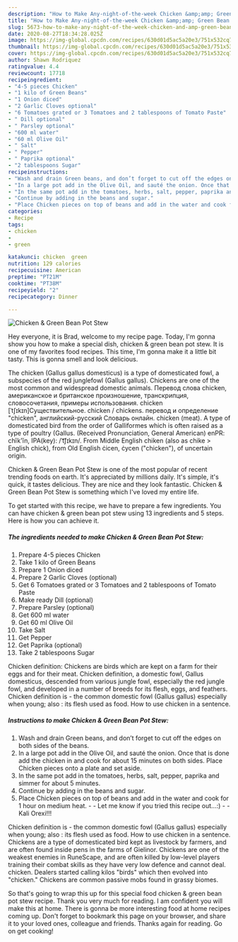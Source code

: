 ```yaml
---
description: "How to Make Any-night-of-the-week Chicken &amp;amp; Green Bean Pot Stew"
title: "How to Make Any-night-of-the-week Chicken &amp;amp; Green Bean Pot Stew"
slug: 5673-how-to-make-any-night-of-the-week-chicken-and-amp-green-bean-pot-stew
date: 2020-08-27T18:34:28.025Z
image: https://img-global.cpcdn.com/recipes/630d01d5ac5a20e3/751x532cq70/chicken-green-bean-pot-stew-recipe-main-photo.jpg
thumbnail: https://img-global.cpcdn.com/recipes/630d01d5ac5a20e3/751x532cq70/chicken-green-bean-pot-stew-recipe-main-photo.jpg
cover: https://img-global.cpcdn.com/recipes/630d01d5ac5a20e3/751x532cq70/chicken-green-bean-pot-stew-recipe-main-photo.jpg
author: Shawn Rodriquez
ratingvalue: 4.4
reviewcount: 17718
recipeingredient:
- "4-5 pieces Chicken"
- "1 kilo of Green Beans"
- "1 Onion diced"
- "2 Garlic Cloves optional"
- "6 Tomatoes grated or 3 Tomatoes and 2 tablespoons of Tomato Paste"
- " Dill optional"
- " Parsley optional"
- "600 ml water"
- "60 ml Olive Oil"
- " Salt"
- " Pepper"
- " Paprika optional"
- "2 tablespoons Sugar"
recipeinstructions:
- "Wash and drain Green beans, and don’t forget to cut off the edges on both sides of the beans."
- "In a large pot add in the Olive Oil, and sauté the onion. Once that is done add the chicken in and cook for about 15 minutes on both sides. Place Chicken pieces onto a plate and set aside."
- "In the same pot add in the tomatoes, herbs, salt, pepper, paprika and simmer for about 5 minutes."
- "Continue by adding in the beans and sugar."
- "Place Chicken pieces on top of beans and add in the water and cook for 1 hour on medium heat.   Let me know if you tried this recipe out…:)  Kali Orexi!!!"
categories:
- Recipe
tags:
- chicken
- 
- green

katakunci: chicken  green 
nutrition: 129 calories
recipecuisine: American
preptime: "PT21M"
cooktime: "PT38M"
recipeyield: "2"
recipecategory: Dinner

---
```



![Chicken &amp; Green Bean Pot Stew](https://img-global.cpcdn.com/recipes/630d01d5ac5a20e3/751x532cq70/chicken-green-bean-pot-stew-recipe-main-photo.jpg)

Hey everyone, it is Brad, welcome to my recipe page. Today, I'm gonna show you how to make a special dish, chicken &amp; green bean pot stew. It is one of my favorites food recipes. This time, I'm gonna make it a little bit tasty. This is gonna smell and look delicious.

The chicken (Gallus gallus domesticus) is a type of domesticated fowl, a subspecies of the red junglefowl (Gallus gallus). Chickens are one of the most common and widespread domestic animals. Перевод слова chicken, американское и британское произношение, транскрипция, словосочетания, примеры использования. chicken [ˈtʃɪkɪn]Существительное. chicken / chickens. перевод и определение &#34;chicken&#34;, английский-русский Словарь онлайн. chicken (meat). A type of domesticated bird from the order of Galliformes which is often raised as a type of poultry (Gallus. (Received Pronunciation, General American) enPR: chĭk&#39;ĭn, IPA(key): /ˈt͡ʃɪkɪn/. From Middle English chiken (also as chike &gt; English chick), from Old English ċicen, ċycen (&#34;chicken&#34;), of uncertain origin.

Chicken &amp; Green Bean Pot Stew is one of the most popular of recent trending foods on earth. It's appreciated by millions daily. It's simple, it's quick, it tastes delicious. They are nice and they look fantastic. Chicken &amp; Green Bean Pot Stew is something which I've loved my entire life.


To get started with this recipe, we have to prepare a few ingredients. You can have chicken &amp; green bean pot stew using 13 ingredients and 5 steps. Here is how you can achieve it.

<!--inarticleads1-->

##### The ingredients needed to make Chicken &amp; Green Bean Pot Stew:

1. Prepare 4-5 pieces Chicken
1. Take 1 kilo of Green Beans
1. Prepare 1 Onion diced
1. Prepare 2 Garlic Cloves (optional)
1. Get 6 Tomatoes grated or 3 Tomatoes and 2 tablespoons of Tomato Paste
1. Make ready  Dill (optional)
1. Prepare  Parsley (optional)
1. Get 600 ml water
1. Get 60 ml Olive Oil
1. Take  Salt
1. Get  Pepper
1. Get  Paprika (optional)
1. Take 2 tablespoons Sugar


Chicken definition: Chickens are birds which are kept on a farm for their eggs and for their meat. Chicken definition, a domestic fowl, Gallus domesticus, descended from various jungle fowl, especially the red jungle fowl, and developed in a number of breeds for its flesh, eggs, and feathers. Chicken definition is - the common domestic fowl (Gallus gallus) especially when young; also : its flesh used as food. How to use chicken in a sentence. 

<!--inarticleads2-->

##### Instructions to make Chicken &amp; Green Bean Pot Stew:

1. Wash and drain Green beans, and don’t forget to cut off the edges on both sides of the beans.
1. In a large pot add in the Olive Oil, and sauté the onion. Once that is done add the chicken in and cook for about 15 minutes on both sides. Place Chicken pieces onto a plate and set aside.
1. In the same pot add in the tomatoes, herbs, salt, pepper, paprika and simmer for about 5 minutes.
1. Continue by adding in the beans and sugar.
1. Place Chicken pieces on top of beans and add in the water and cook for 1 hour on medium heat.  -  - Let me know if you tried this recipe out…:) -  - Kali Orexi!!!


Chicken definition is - the common domestic fowl (Gallus gallus) especially when young; also : its flesh used as food. How to use chicken in a sentence. Chickens are a type of domesticated bird kept as livestock by farmers, and are often found inside pens in the farms of Gielinor. Chickens are one of the weakest enemies in RuneScape, and are often killed by low-level players training their combat skills as they have very low defence and cannot deal. chicken. Dealers started calling kilos &#34;birds&#34; which then evolved into &#34;chicken.&#34; Chickens are common passive mobs found in grassy biomes. 

So that's going to wrap this up for this special food chicken &amp; green bean pot stew recipe. Thank you very much for reading. I am confident you will make this at home. There is gonna be more interesting food at home recipes coming up. Don't forget to bookmark this page on your browser, and share it to your loved ones, colleague and friends. Thanks again for reading. Go on get cooking!
